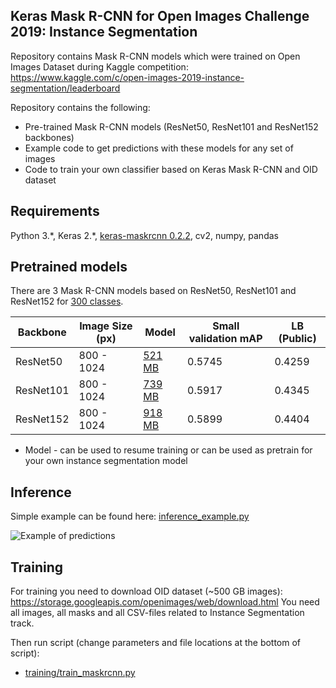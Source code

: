 ## Keras Mask R-CNN for Open Images Challenge 2019: Instance Segmentation

Repository contains Mask R-CNN models which were trained on Open Images Dataset during Kaggle competition: 
https://www.kaggle.com/c/open-images-2019-instance-segmentation/leaderboard 

Repository contains the following:
* Pre-trained Mask R-CNN models (ResNet50, ResNet101 and ResNet152 backbones)
* Example code to get predictions with these models for any set of images
* Code to train your own classifier based on Keras Mask R-CNN and OID dataset 

## Requirements

Python 3.\*, Keras 2.\*, [keras-maskrcnn 0.2.2](https://github.com/fizyr/keras-maskrcnn), cv2, numpy, pandas

## Pretrained models

There are 3 Mask R-CNN models based on ResNet50, ResNet101 and ResNet152 for [300 classes](https://github.com/ZFTurbo/Keras-Mask-RCNN-for-Open-Images-2019-Instance-Segmentation/blob/master/data_segmentation/challenge-2019-classes-description-segmentable.csv). 

| Backbone | Image Size (px) | Model | Small validation mAP | LB (Public) |
| --- | --- | --- | --- | --- | 
| ResNet50 | 800 - 1024 | [521 MB](https://github.com/ZFTurbo/Keras-Mask-RCNN-for-Open-Images-2019-Instance-Segmentation/releases/download/v1.0/mask_rcnn_resnet50_oid_v1.0.h5) | 0.5745 | 0.4259 |
| ResNet101 | 800 - 1024 | [739 MB](https://github.com/ZFTurbo/Keras-Mask-RCNN-for-Open-Images-2019-Instance-Segmentation/releases/download/v1.0/mask_rcnn_resnet101_oid_v1.0.h5) | 0.5917 | 0.4345 |
| ResNet152 |  800 - 1024 | [918 MB](https://github.com/ZFTurbo/Keras-Mask-RCNN-for-Open-Images-2019-Instance-Segmentation/releases/download/v1.0/mask_rcnn_resnet152_oid_v1.0.h5) | 0.5899 | 0.4404 |

* Model - can be used to resume training or can be used as pretrain for your own instance segmentation model

## Inference 

Simple example can be found here: [inference_example.py](https://github.com/ZFTurbo/Keras-Mask-RCNN-for-Open-Images-2019-Instance-Segmentation/blob/master/inference_example.py)

![Example of predictions](https://github.com/ZFTurbo/Keras-Mask-RCNN-for-Open-Images-2019-Instance-Segmentation/blob/master/img/mask_rcnn_prediction_example.jpg)

## Training

For training you need to download OID dataset (~500 GB images): https://storage.googleapis.com/openimages/web/download.html
You need all images, all masks and all CSV-files related to Instance Segmentation track. 

Then run script (change parameters and file locations at the bottom of script):
* [training/train_maskrcnn.py](https://github.com/ZFTurbo/Keras-Mask-RCNN-for-Open-Images-2019-Instance-Segmentation/blob/master/training/train_maskrcnn.py)
